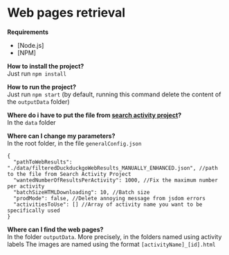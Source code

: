 # Web pages retrieval

**Requirements** <br/>
- [Node.js]
- [NPM]

**How to install the project?** <br/>
Just run ```npm install```

**How to run the project?** <br/>
Just run ```npm start```  (by default, running this command delete the content of the ``outputData`` folder)

**Where do i have to put the file from  [search activity project](https://github.com/CharlesCousyn/search_activities)?** <br/>
In the ``data`` folder

**Where can I change my parameters?** <br/>
In the root folder, in the file ```generalConfig.json```
```
{
  "pathToWebResults": "./data/filteredDuckduckgoWebResults_MANUALLY_ENHANCED.json", //path to the file from Search Activity Project
  "wantedNumberOfResultsPerActivity": 1000, //Fix the maximum number per activity
  "batchSizeHTMLDownloading": 10, //Batch size
  "prodMode": false, //Delete annoying message from jsdom errors
  "activitiesToUse": [] //Array of activity name you want to be specifically used
}
```

**Where can I find the web pages?** <br/>
In the folder ``outputData``. More precisely, in the folders named using activity labels
The images are named using the format ``[activityName]_[id].html``

